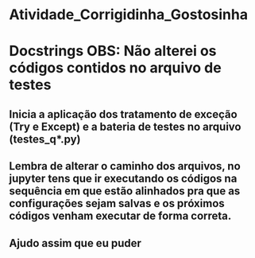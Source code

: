 # Atividade_Corrigidinha_Gostosinha

# Docstrings OBS: Não alterei os códigos contidos no arquivo de testes

## Inicia a aplicação dos tratamento de exceção (Try e Except) e a bateria de testes no arquivo (testes_q*.py)
## Lembra de alterar o caminho dos arquivos, no jupyter tens que ir executando os códigos na sequência em que estão alinhados pra que as configurações sejam salvas e os próximos códigos venham executar de forma correta.

## Ajudo assim que eu puder
